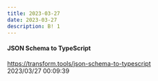 ```yaml
---
title: 2023-03-27
date: 2023-03-27
description: B! 1
---
```


#### JSON Schema to TypeScript
https://transform.tools/json-schema-to-typescript<br>
2023/03/27 00:09:39<br>


